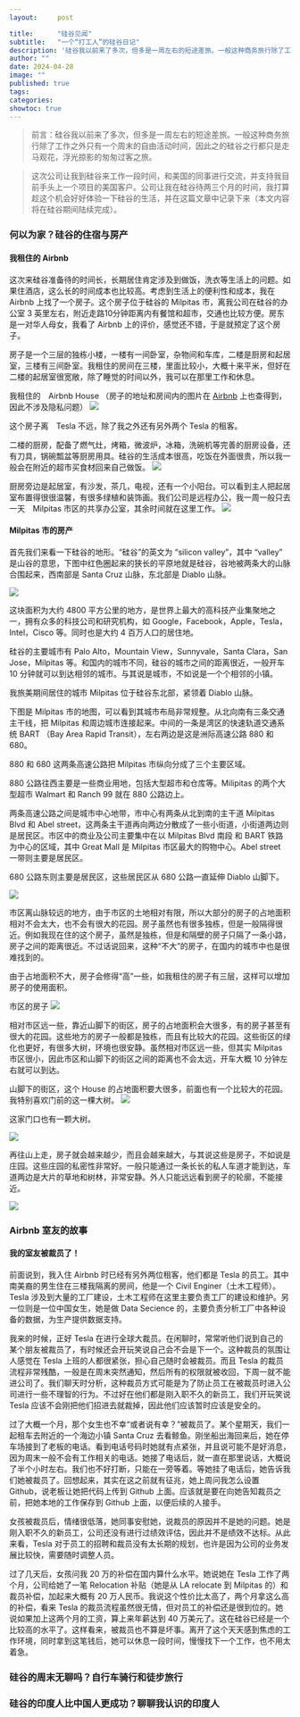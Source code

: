 ```yaml
---
layout:     post

title:      "硅谷见闻"
subtitle:   "一个“打工人”的硅谷日记"
description: '硅谷我以前来了多次，但多是一周左右的短途差旅。一般这种商务旅行除了工作之外只有一个周末的自由活动时间，因此只是走马观花，浮光掠影的匆匆过客之旅。这次公司让我过来支持项目，估计会待两三个月，于是我打算趁这个机会好好体验一下硅谷的生活（本文内容将在硅谷期间陆续完成）。'
author: ""
date: 2024-04-28
image: ""
published: true
tags:
categories:
showtoc: true
---
```


> 前言：硅谷我以前来了多次，但多是一周左右的短途差旅。一般这种商务旅行除了工作之外只有一个周末的自由活动时间，因此之的硅谷之行都只是走马观花，浮光掠影的匆匆过客之旅。

> 这次公司让我到硅谷来工作一段时间，和美国的同事进行交流，并支持我目前手头上一个项目的美国客户。公司让我在硅谷待两三个月的时间，我打算趁这个机会好好体验一下硅谷的生活，并在这篇文章中记录下来（本文内容将在硅谷期间陆续完成）。

### 何以为家？硅谷的住宿与房产

#### 我租住的 Airbnb
这次来硅谷准备待的时间长，长期居住肯定涉及到做饭，洗衣等生活上的问题。如果住酒店，这么长的时间成本也比较高。考虑到生活上的便利性和成本，我在 Airbnb 上找了一个房子。这个房子位于硅谷的 Milpitas 市，离我公司在硅谷的办公室 3 英里左右，附近走路10分钟距离内有餐馆和超市，交通也比较方便。房东是一对华人母女，我看了 Airbnb 上的评价，感觉还不错，于是就预定了这个房子。

房子是一个三层的独栋小楼，一楼有一间卧室，杂物间和车库，二楼是厨房和起居室，三楼有三间卧室。我租住的房间在三楼，里面比较小，大概十来平米，但好在二楼的起居室很宽敞，除了睡觉的时间以外，我可以在那里工作和休息。

我租住的　Airbnb House
（房子的地址和房间内的图片在 [Airbnb](https://www.airbnb.com/rooms/899264976864599477?source_impression_id=p3_1715533831_95jb1JVogbp0ylkU) 上也查得到，因此不涉及隐私问题）
![](/img/2024-04-28-silicon-valley/PXL_20240428_230838126.jpeg)

这个房子离　Tesla 不远，除了我之外还有另外两个 Tesla 的租客。

二楼的厨房，配备了燃气灶，烤箱，微波炉，冰箱，洗碗机等完善的厨房设备，还有刀具，锅碗瓢盆等厨房用具。硅谷的生活成本很高，吃饭在外面很贵，所以我一般会在附近的超市买食材回来自己做饭。
![](/img/2024-04-28-silicon-valley/PXL_20240429_040203832.jpeg)

厨房旁边是起居室，有沙发，茶几，电视，还有一个小阳台。可以看到主人把起居室布置得很很温馨，有很多绿植和装饰画。我们公司是远程办公，我一周一般只去一天　Milpitas 市区的共享办公室，其余时间就在这里工作。
![](/img/2024-04-28-silicon-valley/PXL_20240429_040152424.MP.jpg)

#### Milpitas 市的房产

首先我们来看一下硅谷的地形。“硅谷”的英文为 “silicon valley”，其中 “valley” 是山谷的意思，下图中红色圈起来的狭长的平原地就是硅谷，谷地被两条大的山脉合围起来，西南部是 Santa Cruz 山脉，东北部是 Diablo 山脉。

![](/img/2024-04-28-silicon-valley/silicon%20valley.png)

这块面积为大约 4800 平方公里的地方，是世界上最大的高科技产业集聚地之一，拥有众多的科技公司和研究机构，如 Google，Facebook，Apple，Tesla，Intel，Cisco 等。同时也是大约 4 百万人口的居住地。

硅谷的主要城市有 Palo Alto，Mountain View，Sunnyvale，Santa Clara，San Jose，Milpitas 等。和国内的城市不同，硅谷的城市之间的距离很近，一般开车 10 分钟就可以到达相邻的城市。与其说是城市，不如说是一个个相邻的小镇。

我旅美期间居住的城市 Milpitas 位于硅谷东北部，紧领着 Diablo 山脉。

下图是 Milpitas 市的地图，可以看到其城市布局非常规整。从北向南有三条交通主干线，把 Milpitas 和周边城市连接起来。中间的一条是湾区的快速轨道交通系统 BART （Bay Area Rapid Transit），左右两边是这是洲际高速公路 880 和 680。

880 和 680 这两条高速公路把 Milpitas 市纵向分成了三个主要区域。

880 公路往西主要是一些商业用地，包括大型超市和仓库等。Milipitas 的两个大型超市 Walmart 和 Ranch 99 就在 880 公路边上。

两条高速公路之间是城市中心地带，市中心有两条从北到南的主干道 Milpitas Blvd 和 Abel street，这两条主干道再向两边分散成了一些小街道，小街道两边则是居民区。市区中的商业及公司主要集中在以 Milpitas Blvd 南段 和 BART 铁路为中心的区域，其中 Great Mall 是 Milpitas 市区最大的购物中心。Abel street 一带则主要是居民区。

680 公路东则主要是居民区，这些居民区从 680 公路一直延伸 Diablo 山脚下。

![](/img/2024-04-28-silicon-valley/Milpitas.png)

市区离山脉较远的地方，由于市区的土地相对有限，所以大部分的房子的占地面积相对不会太大，也不会有很大的花园。房子虽然也有很多独栋，但是一般隔得很近。例如我现在住的这个房子，虽然是独栋，但是和隔壁的房子只隔了一条小路，房子之间的距离很近。不过话说回来，这种“不大”的房子，在国内的城市中也是很难找到的。

由于占地面积不大，房子会修得“高”一些，如我租住的房子有三层，这样可以增加房子的使用面积。

市区的房子
![](/img/2024-04-28-silicon-valley/PXL_20240428_230802153.jpeg)

相对市区远一些，靠近山脚下的街区，房子的占地面积会大很多，有的房子甚至有很大的花园。这些地方的房子一般都是独栋，而且有比较大的花园。这些街区的绿化也更好，有很多大树，环境也很安静。虽然相对市区远一些，但其实 Milpitas 市区很小，因此市区和山脚下的街区之间的距离也不会太远，开车大概 10 分钟左右就可以到达。

山脚下的街区，这个 House 的占地面积要大很多，前面也有一个比较大的花园。我特别喜欢门前的这一棵大树。
![](/img/2024-04-28-silicon-valley/PXL_20240428_225016051.jpg)

这家门口也有一颗大树。

![](/img/2024-04-28-silicon-valley/PXL_20240428_224839671.MP.jpg)

再往山上走，房子就会越来越少，而且会越来越大，与其说这些是房子，不如说是庄园。这些庄园的私密性非常好。一般只能通过一条长长的私人车道才能到达，车道两边是大片的草地和树林，非常安静。外人只能远远看到房子的轮廓，不能接近。

![](/img/2024-04-28-silicon-valley/PXL_20240428_213312789.MP1.jpg)

### Airbnb 室友的故事

#### 我的室友被裁员了！

 前面说到，我入住 Airbnb 时已经有另外两位租客，他们都是 Tesla 的员工。其中南美裔的男生住在三楼我隔离的房间，他是一个 Civil Enginer（土木工程师）。Tesla 涉及到大量的工厂建设，土木工程师在这里主要负责工厂的建设和维护。另一位则是一位中国女生，她是做 Data Secience 的，主要负责分析工厂中各种设备的数据，为生产提供数据支持。

 我来的时候，正好 Tesla 在进行全球大裁员。在闲聊时，常常听他们说到自己的某个朋友被裁员了，有时候还会开玩笑说自己会不会是下一个。这种裁员的氛围让人感觉在 Tesla 上班的人都很紧张，担心自己随时会被裁员。而且 Tesla 的裁员流程非常残酷，一般是在周末突然通知，然后所有的权限就被收回，下周一就不能进公司了。我们聊天时分析，这种裁员方式可能是为了防止员工在被裁员时进入公司进行一些不理智的行为。不过好在他们都是刚入职不久的新员工，我们开玩笑说 Tesla 应该不会刚把他们招进去就裁掉，因此他们应该暂时应该是安全的。
 
过了大概一个月，那个女生也不幸“或者说有幸？”被裁员了。某个星期天，我们一起租车去附近的一个海边小镇 Santa Cruz 去看鲸鱼。刚坐船出海回来后，她在停车场接到了老板的电话。看到电话号码时她就有点紧张，并且说可能不是好消息，因为周末一般不会有工作相关的电话。她接了电话后，就一直在那里说话，大概说了半个小时左右。我们也不好打断，只能在一旁等着。等她挂了电话后，她告诉我们她被裁员了。回想起来，其实在这之前就有征兆，她上周问我怎么设置 Github，说老板让她把代码上传到 Github 上面。应该就是要在向她告知裁员之前，把她本地的工作保存到 Github 上面，以便后续的人接手。

女孩被裁员后，情绪很低落，她同事安慰她，说裁员的原因并不是她的问题。她是刚入职不久的新员工，公司还没有进行过绩效评估，因此并不是绩效不达标。从此来看，Tesla 对于员工的招聘和裁员没有太长期的规划，也许是因为公司的业务发展比较快，需要随时调整人员。

过了几天后，女孩问我 20 万的补偿在国内算什么水平。她说她在 Tesla 工作了两个月，公司给她了一笔 Relocation 补贴（她是从 LA relocate 到 Milpitas 的）和裁员补偿，加起来大概有 20 万人民币。我说这个性价比太高了，两个月拿这么高的补偿，看来 Tesla 的裁员流程虽然很无情，但对员工的补偿还是很到位的。她说如果加上这两个月的工资，算上来年薪达到 40 万美元了。这在硅谷已经是一个比较高的水平了。这样看来，被裁员也不算是坏事。离开了这个天天感到焦虑的工作环境，同时拿到这笔钱后，她可以休息一段时间，慢慢找下一个工作，也不用太着急。

### 硅谷的周末无聊吗？自行车骑行和徒步旅行

### 硅谷的印度人比中国人更成功？聊聊我认识的印度人


